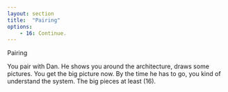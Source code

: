 ```yaml
---
layout: section
title:  "Pairing"
options:
    - 16: Continue.
---
```

Pairing

You pair with Dan. He shows you around the architecture, draws some pictures. You get the big picture now. By the time he has to go, you kind of understand the system. The big pieces at least (16).
